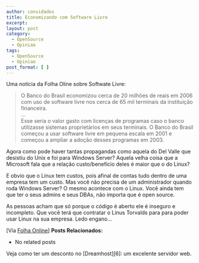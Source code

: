 ```yaml
---
author: convidados
title: Economizando com Software Livre
excerpt:
layout: post
category:
  - OpenSource
  - Opiniao
tags:
  - OpenSource
  - Opiniao
post_format: [ ]
---
```

Uma notícia da Folha Oline sobre Softwate Livre:

> O Banco do Brasil economizou cerca de 20 milhões de reais em 2006 com uso de software livre nos cerca de 65 mil terminais da instituição financeira.  
> …  
> Esse seria o valor gasto com licenças de programas caso o banco utilizasse sistemas proprietários em seus terminais. O Banco do Brasil começou a usar software livre em pequena escala em 2001 e começou a ampliar a adoção desses programas em 2003.

Agora como pode haver tantas propagandas como aquela do Del Valle que desistiu do Unix e foi para Windows Server? Aquela velha coisa que a Microsoft fala que a relação custo/beneficio deles é maior que o do Linux?

E obvio que o Linux tem custos, pois afinal de contas tudo dentro de uma empresa tem um custo. Mas você não precisa de um administrador quando roda Windows Server? O mesmo acontece com o Linux. Você ainda tem que ter o seus admins e seus DBAs, não importa que é open source.

As pessoas acham que só porque o código é aberto ele é inseguro e incompleto. Que você terá que contratar o Linus Torvalds para para poder usar Linux na sua empresa. Ledo engano…

[Via [Folha Online][1]] 
**Posts Relacionados:** 
*   No related posts










Veja como ter um desconto no [Dreamhost][6]: um excelente servidor web.

 [1]: http://www1.folha.uol.com.br/folha/informatica/ult124u21711.shtml "Banco do Brasil economiza R$ 20 mi com software livre"





